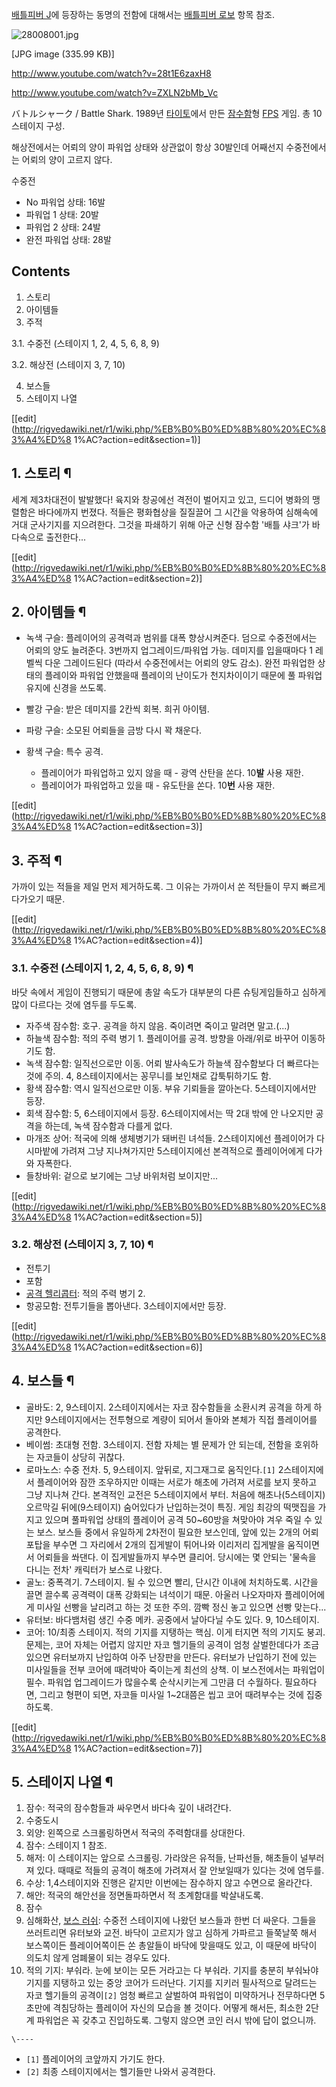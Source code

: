 [배틀피버 J](%EB%B0%B0%ED%8B%80%ED%94%BC%EB%B2%84%20J.md)에 등장하는 동명의 전함에 대해서는
[배틀피버 로보](%EB%B0%B0%ED%8B%80%ED%94%BC%EB%B2%84%20%EB%A1%9C%EB%B3%B4.md) 항목
참조.

  

![28008001.jpg](//rv.wkcdn.net/http://rigvedawiki.net/r1/pds/28008001.jpg)

[JPG image (335.99 KB)]

<http://www.youtube.com/watch?v=28t1E6zaxH8>

<http://www.youtube.com/watch?v=ZXLN2bMb_Vc>

バトルシャーク / Battle Shark. 1989년 [타이토](%ED%83%80%EC%9D%B4%ED%86%A0.md)에서 만든
[잠수함](%EC%9E%A0%EC%88%98%ED%95%A8.md)형 [FPS](FPS.md) 게임. 총 10스테이지 구성.

해상전에서는 어뢰의 양이 파워업 상태와 상관없이 항상 30발인데 어째선지 수중전에서는 어뢰의 양이 고르지 않다.

수중전  

  * No 파워업 상태: 16발
  * 파워업 1 상태: 20발
  * 파워업 2 상태: 24발 
  * 완전 파워업 상태: 28발   

## Contents

    

1. 스토리 
2. 아이템들 
3. 주적 
    

3.1. 수중전 (스테이지 1, 2, 4, 5, 6, 8, 9)

3.2. 해상전 (스테이지 3, 7, 10)

4. 보스들 
5. 스테이지 나열 

[[edit](http://rigvedawiki.net/r1/wiki.php/%EB%B0%B0%ED%8B%80%20%EC%83%A4%ED%8
1%AC?action=edit&section=1)]

## 1. 스토리 ¶

세계 제3차대전이 발발했다! 육지와 창공에선 격전이 벌어지고 있고, 드디어 병화의 맹렬함은 바다에까지 번졌다. 적들은 평화협상을 질질끌어 그
시간을 악용하여 심해속에 거대 군사기지를 지으려한다. 그것을 파쇄하기 위해 아군 신형 잠수함 '배틀 샤크'가 바다속으로 출전한다...

  

[[edit](http://rigvedawiki.net/r1/wiki.php/%EB%B0%B0%ED%8B%80%20%EC%83%A4%ED%8
1%AC?action=edit&section=2)]

## 2. 아이템들 ¶

  * 녹색 구슬: 플레이어의 공격력과 범위를 대폭 향상시켜준다. 덤으로 수중전에서는 어뢰의 양도 늘려준다. 3번까지 업그레이드/파워업 가능. 데미지를 입을때마다 1 레벨씩 다운 그레이드된다 (따라서 수중전에서는 어뢰의 양도 감소). 완전 파워업한 상태의 플레이와 파워업 안했을때 플레이의 난이도가 천지차이이기 때문에 풀 파워업 유지에 신경을 쓰도록.
  * 빨강 구슬: 받은 데미지를 2칸씩 회복. 희귀 아이템.
  * 파랑 구슬: 소모된 어뢰들을 금방 다시 꽉 채운다.
  * 황색 구슬: 특수 공격.  

    * 플레이어가 파워업하고 있지 않을 때 - 광역 산탄을 쏜다. 10**발** 사용 재한.
    * 플레이어가 파워업하고 있을 때 - 유도탄을 쏜다. 10**번** 사용 재한.  

[[edit](http://rigvedawiki.net/r1/wiki.php/%EB%B0%B0%ED%8B%80%20%EC%83%A4%ED%8
1%AC?action=edit&section=3)]

## 3. 주적 ¶

가까이 있는 적들을 제일 먼저 제거하도록. 그 이유는 가까이서 쏜 적탄들이 무지 빠르게 다가오기 때문.

  

[[edit](http://rigvedawiki.net/r1/wiki.php/%EB%B0%B0%ED%8B%80%20%EC%83%A4%ED%8
1%AC?action=edit&section=4)]

### 3.1. 수중전 (스테이지 1, 2, 4, 5, 6, 8, 9) ¶

바닷 속에서 게임이 진행되기 때문에 총알 속도가 대부분의 다른 슈팅게임들하고 심하게 많이 다르다는 것에 염두를 두도록.  

  * 자주색 잠수함: 호구. 공격을 하지 않음. 죽이려면 죽이고 말려면 말고.(...)
  * 하늘색 잠수함: 적의 주력 병기 1. 플레이어를 공격. 방향을 아래/위로 바꾸어 이동하기도 함.
  * 녹색 잠수함: 일직선으로만 이동. 어뢰 발사속도가 하늘색 잠수함보다 더 빠르다는 것에 주의. 4, 8스테이지에서는 꽁무니를 보인채로 갑툭튀하기도 함.
  * 황색 잠수함: 역시 일직선으로만 이동. 부유 기뢰들을 깔아논다. 5스테이지에서만 등장.
  * 회색 잠수함: 5, 6스테이지에서 등장. 6스테이지에서는 딱 2대 밖에 안 나오지만 공격을 하는데, 녹색 잠수함과 다를게 없다.
  * 마개조 상어: 적국에 의해 생체병기가 돼버린 녀석들. 2스테이지에선 플레이어가 다시마밭에 가려져 그냥 지나쳐가지만 5스테이지에선 본격적으로 플레이어에게 다가와 자폭한다.
  * 들창바위: 겉으로 보기에는 그냥 바위처럼 보이지만...  

[[edit](http://rigvedawiki.net/r1/wiki.php/%EB%B0%B0%ED%8B%80%20%EC%83%A4%ED%8
1%AC?action=edit&section=5)]

### 3.2. 해상전 (스테이지 3, 7, 10) ¶

  * 전투기
  * 포함
  * [공격 헬리콥터](%EA%B3%B5%EA%B2%A9%20%ED%97%AC%EB%A6%AC%EC%BD%A5%ED%84%B0.md): 적의 주력 병기 2.
  * 항공모함: 전투기들을 뽑아낸다. 3스테이지에서만 등장.  

[[edit](http://rigvedawiki.net/r1/wiki.php/%EB%B0%B0%ED%8B%80%20%EC%83%A4%ED%8
1%AC?action=edit&section=6)]

## 4. 보스들 ¶

  * 골바도: 2, 9스테이지. 2스테이지에서는 자코 잠수함들을 소환시켜 공격을 하게 하지만 9스테이지에서는 전투형으로 계량이 되어서 돌아와 본체가 직접 플레이어를 공격한다.
  * 베이썸: 초대형 전함. 3스테이지. 전함 자체는 별 문제가 안 되는데, 전함을 호위하는 자코들이 상당히 귀찮다.
  * 로마노스: 수중 전차. 5, 9스테이지. 앞뒤로, 지그재그로 움직인다.`[1]` 2스테이지에서 플레이어와 잠깐 조우하지만 이때는 서로가 해초에 가려져 서로를 보지 못하고 그냥 지나쳐 간다. 본격적인 교전은 5스테이지에서 부터. 처음에 해초나(5스테이지) 오르막길 뒤에(9스테이지) 숨어있다가 난입하는것이 특징. 게임 최강의 떡맷집을 가지고 있으며 풀파워업 상태의 플레이어 공격 50~60방을 쳐맞아야 겨우 죽일 수 있는 보스. 보스들 중에서 유일하게 2차전이 필요한 보스인데, 앞에 있는 2개의 어뢰포탑을 부수면 그 자리에서 2개의 집게발이 튀어나와 이리저리 집게발을 움직이면서 어뢰들을 쏴댄다. 이 집게발들까지 부수면 클리어. 당시에는 몇 안되는 '물속을 다니는 전차' 캐릭터가 보스로 나왔다. 
  * 골노: 중폭격기. 7스테이지. 될 수 있으면 빨리, 단시간 이내에 처치하도록. 시간을 끌면 끌수록 공격력이 대폭 강화되는 녀석이기 때문. 아울러 나오자마자 플레이어에게 미사일 선빵을 날리려고 하는 것 또한 주의. 깜빡 정신 놓고 있으면 선빵 맞는다...
  * 유터보: 바다뱀처럼 생긴 수중 메카. 공중에서 날아다닐 수도 있다. 9, 10스테이지.
  * 코어: 10/최종 스테이지. 적의 기지를 지탱하는 핵심. 이게 터지면 적의 기지도 붕괴. 문제는, 코어 자체는 어렵지 않지만 자코 헬기들의 공격이 엄청 살벌한데다가 조금 있으면 유터보까지 난입하여 아주 난장판을 만든다. 유터보가 난입하기 전에 있는 미사일들을 전부 코어에 때려박아 죽이는게 최선의 상책. 이 보스전에서는 파워업이 필수. 파워업 업그레이드가 많을수록 순삭시키는게 그만큼 더 수월하다. 필요하다면, 그리고 형편이 되면, 자코들 미사일 1~2대쯤은 씹고 코어 때려부수는 것에 집중하도록.  

[[edit](http://rigvedawiki.net/r1/wiki.php/%EB%B0%B0%ED%8B%80%20%EC%83%A4%ED%8
1%AC?action=edit&section=7)]

## 5. 스테이지 나열 ¶

  1. 잠수: 적국의 잠수함들과 싸우면서 바다속 깊이 내려간다.
  2. 수중도시
  3. 외양: 왼쪽으로 스크롤링하면서 적국의 주력함대를 상대한다.
  4. 잠수: 스테이지 1 참조.
  5. 해저: 이 스테이지는 앞으로 스크롤링. 가라앉은 유적들, 난파선들, 해초들이 널부러져 있다. 때때로 적들의 공격이 해초에 가려져서 잘 안보일때가 있다는 것에 염두를.
  6. 수상: 1,4스테이지와 진행은 같지만 이번에는 잠수하지 않고 수면으로 올라간다.
  7. 해안: 적국의 해안선을 정면돌파하면서 적 초계함대를 박살내도록.
  8. 잠수
  9. 심해화산, [보스 러쉬](%EB%B3%B4%EC%8A%A4%20%EB%9F%AC%EC%89%AC.md): 수중전 스테이지에 나왔던 보스들과 한번 더 싸운다. 그들을 쓰러트리면 유터보와 교전. 바닥이 고르지가 않고 심하게 가파르고 들쭉날쭉 해서 보스쪽이든 플레이어쪽이든 쏜 총알들이 바닥에 맞을때도 있고, 이 때문에 바닥이 의도치 않게 엄폐물이 되는 경우도 있다.
  10. 적의 기지: 부숴라. 눈에 보이는 모든 거라고는 다 부숴라. 기지를 충분히 부숴놔야 기지를 지탱하고 있는 중앙 코어가 드러난다. 기지를 지키러 필사적으로 달려드는 자코 헬기들의 공격이`[2]` 엄청 빠르고 살벌하여 파워업이 미약하거나 전무하다면 5초만에 격침당하는 플레이어 자신의 모습을 볼 것이다. 어떻게 해서든, 최소한 2단계 파워업은 꼭 갖추고 진입하도록. 그렇지 않으면 코인 러시 밖에 답이 없으니까.  

`\----`

  * `[1]` 플레이어의 코앞까지 가기도 한다.
  * `[2]` 최종 스테이지에서는 헬기들만 나와서 공격한다.

